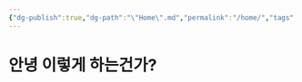 ```yaml
---
{"dg-publish":true,"dg-path":"\"Home\".md","permalink":"/home/","tags":["MOC","gardenEntry","gardenEntry"],"dgEnableSearch":"true"}
---
```


# 안녕 이렇게 하는건가?
